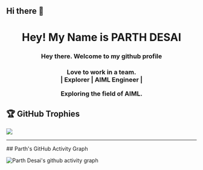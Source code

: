 ## Hi there 👋

<h1 align = "center"> Hey! My Name is PARTH DESAI </h1>
<h3 align = "center"> Hey there. Welcome to my github profile</h3>
<h3 align = "center">Love to work in a team.<br> | Explorer | AIML Engineer |</br>
<p>Exploring the field of AIML.</p>


## 🏆 GitHub Trophies
![](https://github-profile-trophy.vercel.app/?username=ParthTechie&theme=radical&no-frame=true&no-bg=false&column=-1)
<hr>
## Parth's GitHub Activity Graph

![Parth Desai's github activity graph](https://github-readme-activity-graph.vercel.app/graph?username=ParthTechie&bg_color=000000&color=ffffff&line=c800ff&point=ffffff&area=true&hide_border=true)

<!--
**ParthTechie/ParthTechie** is a ✨ _special_ ✨ repository because its `README.md` (this file) appears on your GitHub profile.

Here are some ideas to get you started:

- 🔭 I’m currently working on ...
- 🌱 I’m currently learning ...
- 👯 I’m looking to collaborate on ...
- 🤔 I’m looking for help with ...
- 💬 Ask me about ...
- 📫 How to reach me: ...
- 😄 Pronouns: ...
- ⚡ Fun fact: ...
-->

